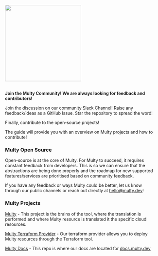 <a href="https://multy.dev?utm_source=github.com">
    <img src="https://multy.dev/assets/multy_logo_horizontal.jpg" width="250">
</a>

<br/>
<br/>

**Join the Multy Community! We are always looking for feedback and contributors!**

Join the discussion on our community [Slack Channel](/)!
Raise any feedback/ideas as a GitHub Issue.
Star the repository to spread the word!

Finally, contribute to the open-source projects!

The guide will provide you with an overview on Multy projects and how to contribute!

### Multy Open Source

Open-source is at the core of Multy. For Multy to succeed, it requires constant feedback from developers. This is so we
can ensure that the abstractions are being done properly and the roadmap for new supported features/services are
prioritised based on community feedback.

If you have any feedback or ways Multy could be better, let us know through our public channels or reach out directly at
hello@multy.dev!

### Multy Projects

[Multy](https://github.com/multycloud/multy) - This project is the brains of the tool, where the translation is
performed and where Multy resource is
translated it the specific cloud resources.

[Multy Terraform Provider](https://github.com/multycloud/terraform-provider-multy) - Our terraform provider allows you
to deploy Multy resources through the Terraform tool.

[Multy Docs](https://github.com/multycloud/multy-docs) - This repo is where our docs are located
for [docs.multy.dev](https://docs.multy.dev)
